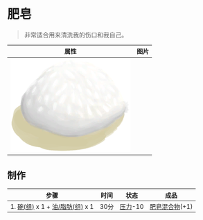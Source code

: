 # 肥皂  
> 非常适合用来清洗我的伤口和我自己。  
  
  属性  |   图片   
 ----  |  ----:   
   |  ![](Sprite/SoapWet.png)   
  
## 制作  
步骤  |  时间  |  状态  |  成品  
----  |  ----  |  ----  |  ----  
1. [碗(组)](GpTag_Bowl.md) x 1 + [油/脂肪(组)](GpTag_OilFat.md) x 1  |  30分  |  [压力](Stress.md)-10  |  [肥皂混合物](LQ_SoapMix.md)(+1)  
